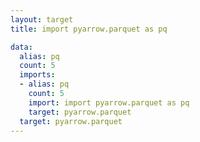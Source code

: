 ```yaml
---
layout: target
title: import pyarrow.parquet as pq

data:
  alias: pq
  count: 5
  imports:
  - alias: pq
    count: 5
    import: import pyarrow.parquet as pq
    target: pyarrow.parquet
  target: pyarrow.parquet
---
```

